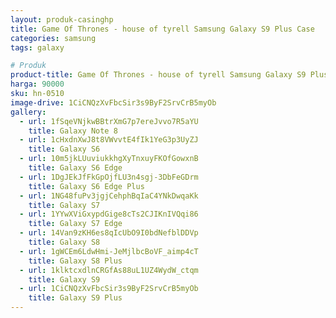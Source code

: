 ```yaml
---
layout: produk-casinghp
title: Game Of Thrones - house of tyrell Samsung Galaxy S9 Plus Case
categories: samsung
tags: galaxy

# Produk
product-title: Game Of Thrones - house of tyrell Samsung Galaxy S9 Plus Case
harga: 90000
sku: hn-0510
image-drive: 1CiCNQzXvFbcSir3s9ByF2SrvCrB5myOb
gallery:
  - url: 1fSqeVNjkwBBtrXmG7p7ereJvvo7R5aYU
    title: Galaxy Note 8
  - url: 1cHxdnXwJ8t8VWvvtE4fIk1YeG3p3UyZJ
    title: Galaxy S6
  - url: 10m5jkLUuviukkhgXyTnxuyFKOfGowxnB
    title: Galaxy S6 Edge
  - url: 1DgJEkJfFkGpOjfLU3n4sgj-3DbFeGDrm
    title: Galaxy S6 Edge Plus
  - url: 1NG48fuPv3jgjCehphBqIaC4YNkDwqaKk
    title: Galaxy S7
  - url: 1YYwXViGxypdGige8cTs2CJIKnIVQqi86
    title: Galaxy S7 Edge
  - url: 14Van9zKH6es8qIcUbO9I0bdNefblDDVp
    title: Galaxy S8
  - url: 1gWCEm6LdwHmi-JeMjlbcBoVF_aimp4cT
    title: Galaxy S8 Plus
  - url: 1klktcxdlnCRGfAs88uL1UZ4WydW_ctqm
    title: Galaxy S9
  - url: 1CiCNQzXvFbcSir3s9ByF2SrvCrB5myOb
    title: Galaxy S9 Plus
---
```

